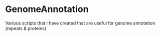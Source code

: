 # GenomeAnnotation
Various scripts that I have created that are useful for genome annotation (repeats &amp; proteins)
